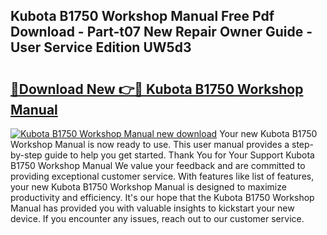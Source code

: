 ## Kubota B1750 Workshop Manual Free Pdf Download - Part-t07 New Repair Owner Guide - User Service Edition UW5d3

# <h2><a href="http://bc87243.oget.top/?id=Kubota+B1750+Workshop+Manual">🔗Download New 👉🔴 Kubota B1750 Workshop Manual</a></h2>

[![Kubota B1750 Workshop Manual new download](https://i.imgur.com/5g1atiW.png)](http://bc87243.oget.top/?id=Kubota+B1750+Workshop+Manual)
Your new Kubota B1750 Workshop Manual is now ready to use. This user manual provides a step-by-step guide to help you get started. Thank You for Your Support Kubota B1750 Workshop Manual We value your feedback and are committed to providing exceptional customer service. With features like list of features, your new Kubota B1750 Workshop Manual is designed to maximize productivity and efficiency. It's our hope that the Kubota B1750 Workshop Manual has provided you with valuable insights to kickstart your new device. If you encounter any issues, reach out to our customer service.
